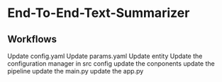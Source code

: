 # End-To-End-Text-Summarizer

## Workflows


Update config.yaml
Update params.yaml
Update entity
Update the configuration manager in src config
update the conponents
update the pipeline
update the main.py
update the app.py